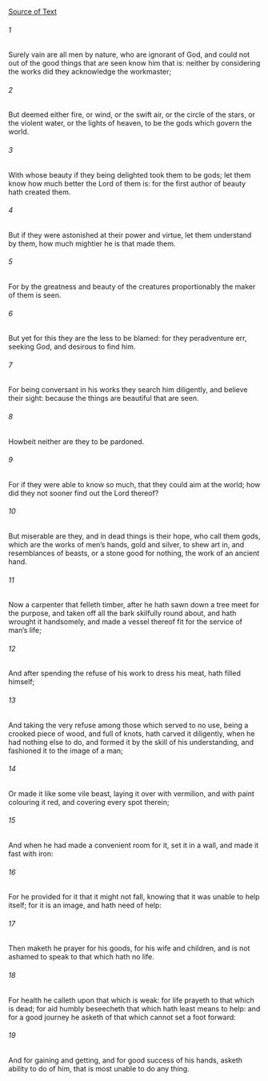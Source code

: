 [Source of Text](https://github.com/scrollmapper/bible_databases_deuterocanonical)

###### 1
Surely vain are all men by nature, who are ignorant of God, and could not out of the good things that are seen know him that is: neither by considering the works did they acknowledge the workmaster;

###### 2
But deemed either fire, or wind, or the swift air, or the circle of the stars, or the violent water, or the lights of heaven, to be the gods which govern the world.

###### 3
With whose beauty if they being delighted took them to be gods; let them know how much better the Lord of them is: for the first author of beauty hath created them.

###### 4
But if they were astonished at their power and virtue, let them understand by them, how much mightier he is that made them.

###### 5
For by the greatness and beauty of the creatures proportionably the maker of them is seen.

###### 6
But yet for this they are the less to be blamed: for they peradventure err, seeking God, and desirous to find him.

###### 7
For being conversant in his works they search him diligently, and believe their sight: because the things are beautiful that are seen.

###### 8
Howbeit neither are they to be pardoned.

###### 9
For if they were able to know so much, that they could aim at the world; how did they not sooner find out the Lord thereof?

###### 10
But miserable are they, and in dead things is their hope, who call them gods, which are the works of men’s hands, gold and silver, to shew art in, and resemblances of beasts, or a stone good for nothing, the work of an ancient hand.

###### 11
Now a carpenter that felleth timber, after he hath sawn down a tree meet for the purpose, and taken off all the bark skilfully round about, and hath wrought it handsomely, and made a vessel thereof fit for the service of man’s life;

###### 12
And after spending the refuse of his work to dress his meat, hath filled himself;

###### 13
And taking the very refuse among those which served to no use, being a crooked piece of wood, and full of knots, hath carved it diligently, when he had nothing else to do, and formed it by the skill of his understanding, and fashioned it to the image of a man;

###### 14
Or made it like some vile beast, laying it over with vermilion, and with paint colouring it red, and covering every spot therein;

###### 15
And when he had made a convenient room for it, set it in a wall, and made it fast with iron:

###### 16
For he provided for it that it might not fall, knowing that it was unable to help itself; for it is an image, and hath need of help:

###### 17
Then maketh he prayer for his goods, for his wife and children, and is not ashamed to speak to that which hath no life.

###### 18
For health he calleth upon that which is weak: for life prayeth to that which is dead; for aid humbly beseecheth that which hath least means to help: and for a good journey he asketh of that which cannot set a foot forward:

###### 19
And for gaining and getting, and for good success of his hands, asketh ability to do of him, that is most unable to do any thing.